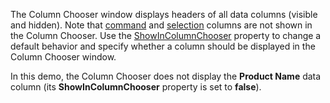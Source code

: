The Column Chooser window displays headers of all data columns (visible and hidden). Note that [command](https://docs.devexpress.com/Blazor/DevExpress.Blazor.DxDataGridCommandColumn) and [selection](https://docs.devexpress.com/Blazor/DevExpress.Blazor.DxDataGridSelectionColumn) columns are not shown in the Column Chooser. Use the [ShowInColumnChooser](https://docs.devexpress.com/Blazor/DevExpress.Blazor.Base.DxDataGridColumnBase-1.ShowInColumnChooser) property to change a default behavior and specify whether a column should be displayed in the Column Chooser window.

In this demo, the Column Chooser does not display the **Product Name** data column (its **ShowInColumnChooser** property is set to **false**).
